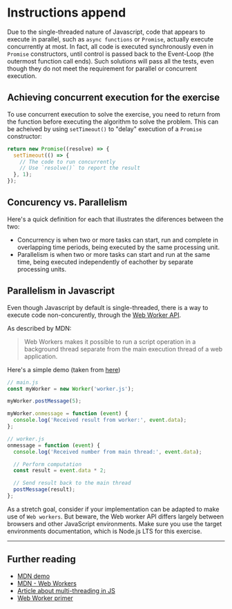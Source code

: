 # Instructions append

Due to the single-threaded nature of Javascript, code that appears to execute in parallel,
such as `async functions` or `Promise`, actually execute concurrently at most.
In fact, all code is executed synchronously even in `Promise` constructors, until control is passed back to the Event-Loop (the outermost function call ends).
Such solutions will pass all the tests, even though they do not meet the requirement for parallel or concurrent execution.

## Achieving concurrent execution for the exercise

To use concurrent execution to solve the exercise, you need to return from the function before executing the algorithm to solve the problem.
This can be acheived by using `setTimeout()` to "delay" execution of a `Promise` constructor:

```javascript
return new Promise((resolve) => {
  setTimeout(() => {
    // The code to run concurrently
    // Use `resolve()` to report the result
  }, 1);
});
```

## Concurency vs. Parallelism

Here's a quick definition for each that illustrates the diferences between the two:

- Concurrency is when two or more tasks can start, run and complete in overlapping time periods, being executed by the same processing unit.
- Parallelism is when two or more tasks can start and run at the same time, being executed independently of eachother by separate processing units.

## Parallelism in Javascript

Even though Javascript by default is single-threaded, there is a way to execute code non-concurently,
through the [Web Worker API](https://developer.mozilla.org/en-US/docs/Web/API/Web_Workers_API).

As described by MDN:

> Web Workers makes it possible to run a script operation in a background thread separate from the main execution thread of a web application.

Here's a simple demo (taken from [here](https://medium.com/@ns-tech-learn/what-is-a-web-worker-how-to-use-it-and-example-2273de521f04))

```js
// main.js
const myWorker = new Worker('worker.js');

myWorker.postMessage(5);

myWorker.onmessage = function (event) {
  console.log('Received result from worker:', event.data);
};
```

```js
// worker.js
onmessage = function (event) {
  console.log('Received number from main thread:', event.data);

  // Perform computation
  const result = event.data * 2;

  // Send result back to the main thread
  postMessage(result);
};
```

As a stretch goal, consider if your implementation can be adapted to make use of `Web workers`.
But beware, the Web worker API differs largely between browsers and other JavaScript environments.
Make sure you use the target environments documentation, which is Node.js LTS for this exercise.

---

## Further reading

- [MDN demo](https://mdn.github.io/dom-examples/web-workers/simple-web-worker/)
- [MDN - Web Workers](https://developer.mozilla.org/en-US/docs/Web/API/Web_Workers_API/Using_web_workers)
- [Article about multi-threading in JS](https://medium.com/techtrument/multithreading-javascript-46156179cf9a)
- [Web Worker primer](https://medium.com/@ns-tech-learn/what-is-a-web-worker-how-to-use-it-and-example-2273de521f04)
